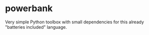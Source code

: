 # powerbank
Very simple Python toolbox with small dependencies for this already "batteries included" language.
